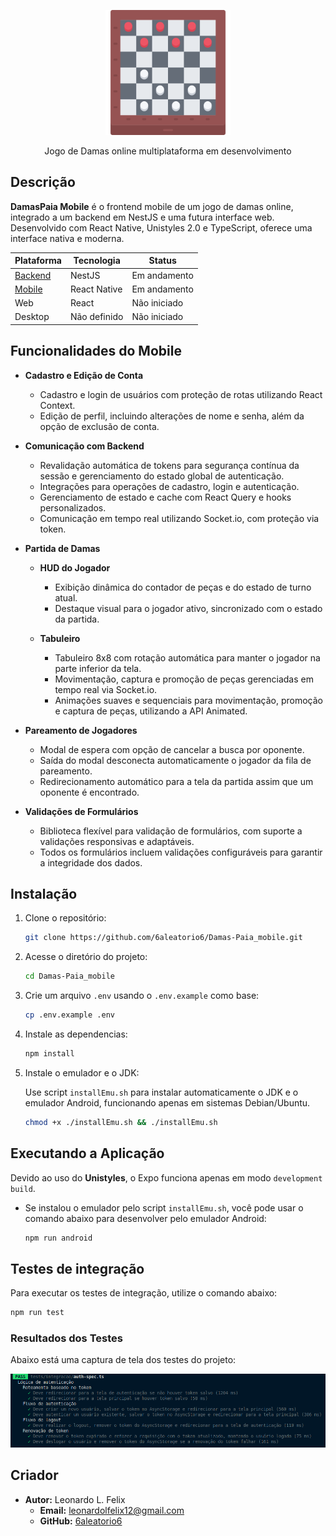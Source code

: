 <p align="center" >
  <a href="" target="blank"><img src="https://raw.githubusercontent.com/6aleatorio6/Damas-Paia_mobile/main/src/assets/icon.png" width="200" alt="DAMASPAIA Logo" /></a>
</p>

<p>
    <p align="center">Jogo de Damas online multiplataforma em desenvolvimento</p>
</p>

## Descrição

**DamasPaia Mobile** é o frontend mobile de um jogo de damas online, integrado a um backend em NestJS e uma futura interface web. Desenvolvido com React Native, Unistyles 2.0 e TypeScript, oferece uma interface nativa e moderna.

| Plataforma                                                   | Tecnologia   | Status       |
| ------------------------------------------------------------ | ------------ | ------------ |
| [Backend](https://github.com/6aleatorio6/Damas-Paia_backend) | NestJS       | Em andamento |
| [Mobile](https://github.com/6aleatorio6/Damas-Paia_mobile)   | React Native | Em andamento |
| Web                                                          | React        | Não iniciado |
| Desktop                                                      | Não definido | Não iniciado |

## Funcionalidades do Mobile

- **Cadastro e Edição de Conta**

  - Cadastro e login de usuários com proteção de rotas utilizando React Context.
  - Edição de perfil, incluindo alterações de nome e senha, além da opção de exclusão de conta.

- **Comunicação com Backend**

  - Revalidação automática de tokens para segurança contínua da sessão e gerenciamento do estado global de autenticação.
  - Integrações para operações de cadastro, login e autenticação.
  - Gerenciamento de estado e cache com React Query e hooks personalizados.
  - Comunicação em tempo real utilizando Socket.io, com proteção via token.

- **Partida de Damas**

  - **HUD do Jogador**

    - Exibição dinâmica do contador de peças e do estado de turno atual.
    - Destaque visual para o jogador ativo, sincronizado com o estado da partida.

  - **Tabuleiro**
    - Tabuleiro 8x8 com rotação automática para manter o jogador na parte inferior da tela.
    - Movimentação, captura e promoção de peças gerenciadas em tempo real via Socket.io.
    - Animações suaves e sequenciais para movimentação, promoção e captura de peças, utilizando a API Animated.

- **Pareamento de Jogadores**

  - Modal de espera com opção de cancelar a busca por oponente.
  - Saída do modal desconecta automaticamente o jogador da fila de pareamento.
  - Redirecionamento automático para a tela da partida assim que um oponente é encontrado.

- **Validações de Formulários**
  - Biblioteca flexível para validação de formulários, com suporte a validações responsivas e adaptáveis.
  - Todos os formulários incluem validações configuráveis para garantir a integridade dos dados.

## Instalação

1. Clone o repositório:

   ```bash
   git clone https://github.com/6aleatorio6/Damas-Paia_mobile.git
   ```

2. Acesse o diretório do projeto:

   ```bash
   cd Damas-Paia_mobile
   ```

3. Crie um arquivo `.env` usando o `.env.example` como base:

   ```bash
   cp .env.example .env
   ```

4. Instale as dependencias:

   ```bash
   npm install
   ```

5. Instale o emulador e o JDK:

   Use script `installEmu.sh` para instalar automaticamente o JDK e o emulador Android, funcionando apenas em sistemas Debian/Ubuntu.

   ```bash
   chmod +x ./installEmu.sh && ./installEmu.sh
   ```

## Executando a Aplicação

Devido ao uso do **Unistyles**, o Expo funciona apenas em modo `development build`.

- Se instalou o emulador pelo script `installEmu.sh`, você pode usar o comando abaixo para desenvolver pelo emulador Android:

  ```bash
  npm run android
  ```

## Testes de integração

Para executar os testes de integração, utilize o comando abaixo:

```bash
npm run test
```

### Resultados dos Testes

Abaixo está uma captura de tela dos testes do projeto:

![Captura de tela dos testes](tests.print.png)

## Criador

- **Autor:** Leonardo L. Felix
  - **Email:** [leonardolfelix12@gmail.com](mailto:leonardolfelix12@gmail.com)
  - **GitHub:** [6aleatorio6](https://www.github.com/6aleatorio6)
